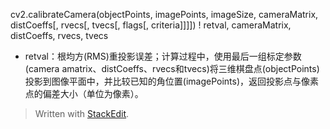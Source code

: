 cv2.calibrateCamera(objectPoints, imagePoints, imageSize, cameraMatrix, distCoeffs[, rvecs[, tvecs[, flags[, criteria]]]]) ! retval, cameraMatrix, distCoeffs, rvecs,  tvecs
- retval：根均方(RMS)重投影误差；计算过程中，使用最后一组标定参数(camera amatrix、distCoeffs、rvecs和tvecs)将三维棋盘点(objectPoints)投影到图像平面中，并比较已知的角位置(imagePoints)，返回投影点与像素点的偏差大小（单位为像素）。


> Written with [StackEdit](https://stackedit.io/).
<!--stackedit_data:
eyJoaXN0b3J5IjpbMjA3MjU3MTIyOV19
-->